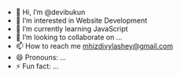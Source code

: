 - 👋 Hi, I’m @devibukun
- 👀 I’m interested in Website Development
- 🌱 I’m currently learning JavaScript
- 💞️ I’m looking to collaborate on ...
- 📫 How to reach me mhizdivylashey@gmail.com
- 😄 Pronouns: ...
- ⚡ Fun fact: ...

<!---
devibukun/devibukun is a ✨ special ✨ repository because its `README.md` (this file) appears on your GitHub profile.
You can click the Preview link to take a look at your changes.
--->
